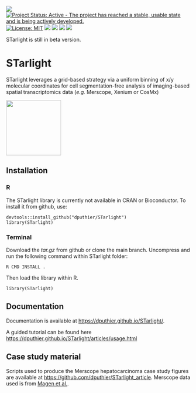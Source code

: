 <!-- README.md is generated from README.Rmd using devtools::build_readme(). Please edit that file -->

[![](https://img.shields.io/badge/lifecycle-stable-green.svg)](https://lifecycle.r-lib.org/articles/stages.html#stable)
[![Project Status: Active - The project has reached a stable, usable
state and is being actively
developed.](https://www.repostatus.org/badges/latest/active.svg)](https://www.repostatus.org/#active)
[![License:
MIT](https://img.shields.io/badge/license-MIT-blue.svg)](https://cran.r-project.org/web/licenses/MIT)
[![](https://img.shields.io/github/last-commit/dputhier/STarlight.svg)](https://github.com/dputhier/STarlight/commits/main)
[![](https://codecov.io/gh/dputhier/STarlight/branch/main/graph/badge.svg)](https://codecov.io/gh/dputhier/STarlight)
[![](https://github.com/dputhier/STarlight/actions/workflows/R-CMD-check.yaml/badge.svg)](https://github.com/dputhier/STarlight/actions)
[![](https://github.com/dputhier/STarlight/actions/workflows/pkgdown.yaml/badge.svg)](https://github.com/dputhier/STarlight/actions)


STarlight is still in beta version.

# STarlight

STarlight leverages a grid-based strategy via a uniform binning of x/y molecular coordinates for cell segmentation-free analysis of imaging-based spatial transcriptomics data (*e.g.* Merscope, Xenium or CosMx)

<img src="https://github.com/dputhier/STarlight/assets/49205456/6b4da4b3-5be7-40de-95e3-80b851cce8db" style="float: center" class="logo" width="150">

## Installation

### R

The STarlight library is currently not available in CRAN or Bioconductor. To install it from github, use:

    devtools::install_github("dputhier/STarlight")
    library(STarlight)

### Terminal

Download the *tar.gz* from github or clone the main branch. Uncompress and run the following command within STarlight folder:

    R CMD INSTALL .

Then load the library within R.

    library(STarlight)

## Documentation

Documentation is available at
<https://dputhier.github.io/STarlight/>.

A guided tutorial can be found here
<https://dputhier.github.io/STarlight/articles/usage.html>


## Case study material
Scripts used to produce the Merscope hepatocarcinoma case study figures are available at <https://github.com/dputhier/STarlight_article>. Merscope data used is from [Magen et al.](https://www.nature.com/articles/s41591-023-02345-0).


